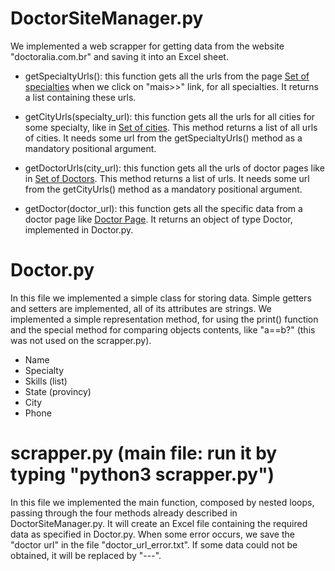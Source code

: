 # DoctorSiteManager.py
We implemented a web scrapper for getting data from the website "doctoralia.com.br" and saving it into an Excel sheet.

 - getSpecialtyUrls(): this function gets all the urls from the page [Set of specialties](https://www.doctoralia.com.br/medicos) when we click on "mais>>" link, for all specialties. It returns a list containing these urls.

 - getCityUrls(specialty_url): this function gets all the urls for all cities for some specialty, like in [Set of cities](https://www.doctoralia.com.br/especializacoes-medicas/em-detalhe/alergista). This method returns a list of all urls of cities. It needs some url from the getSpecialtyUrls() method as a mandatory positional argument.

 - getDoctorUrls(city_url): this function gets all the urls of doctor pages like in [Set of Doctors](https://www.doctoralia.com.br/alergista/alem-paraiba). This method returns a list of urls. It needs some url from the getCityUrls() method as a mandatory positional argument.

 - getDoctor(doctor_url): this function gets all the specific data from a doctor page like [Doctor Page](https://www.doctoralia.com.br/thais-de-oliveira-ferreira/alergista/alem-paraiba#address-id=[214158]). It returns an object of type Doctor, implemented in Doctor.py.


# Doctor.py
In this file we implemented a simple class for storing data. Simple getters and setters are implemented, all of its attributes are strings. We implemented a simple representation method, for using the print() function and the special method for comparing objects contents, like "a==b?" (this was not used on the scrapper.py).

 - Name
 - Specialty
 - Skills (list)
 - State (provincy)
 - City
 - Phone


# scrapper.py (main file: run it by typing "python3 scrapper.py")
In this file we implemented the main function, composed by nested loops, passing through the four methods already described in DoctorSiteManager.py. It will create an Excel file containing the required data as specified in Doctor.py. When some error occurs, we save the "doctor url" in the file "doctor_url_error.txt". If some data could not be obtained, it will be replaced by "---".

